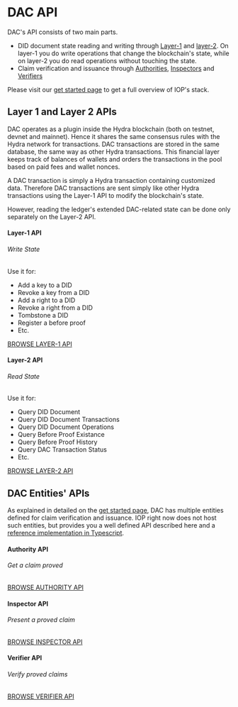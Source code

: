 # DAC API

DAC's API consists of two main parts.

- DID document state reading and writing through [Layer-1](glossary.md?id=Layer-1) and [layer-2](glossary.md?id=Layer-2). On layer-1 you do write operations that change the blockchain's state, while on layer-2 you do read operations without touching the state.
- Claim verification and issuance through [Authorities](glossary.md?id=Authority), [Inspectors](glossary.md?id=Inspector) and [Verifiers](glossary.md?id=Verifier)

Please visit our [get started page](/get_started) to get a full overview of IOP's stack.

## Layer 1 and Layer 2 APIs

DAC operates as a plugin inside the Hydra blockchain (both on testnet, devnet and mainnet). Hence it shares the same consensus rules with the Hydra network for transactions. DAC transactions are stored in the same database, the same way as other Hydra transactions. This financial layer keeps track of balances of wallets and orders the transactions in the pool based on paid fees and wallet nonces.

A DAC transaction is simply a Hydra transaction containing customized data. Therefore DAC transactions are sent simply like other Hydra transactions using the Layer-1 API to modify the blockchain's state.

However, reading the ledger's extended DAC-related state can be done only separately on the Layer-2 API.

<div class="row">
  <div class="col-sm-6">
    <div class="card h-100">
      <div class="card-body d-flex flex-column">
        <div class="row no-gutters">
          <div class="col-12 mt-2">
            <h4 class="card-title">Layer-1 API</h4>
            <h6 class="card-subtitle text-muted">Write State</h6>
          </div>
        </div>
        <div class="card-text mt-3">
          Use it for:
          <ul>
              <li>Add a key to a DID</li>
              <li>Revoke a key from a DID</li>
              <li>Add a right to a DID</li>
              <li>Revoke a right from a DID</li>
              <li>Tombstone a DID</li>
              <li>Register a before proof</li>
              <li>Etc.</li>
          </ul>
        </div>
        <div class="mt-auto">
          <a href="/#/api/layer1_api" class="btn btn-outline-primary">BROWSE LAYER-1 API</a>
        </div>
      </div>
    </div>
  </div>
  <div class="col-sm-6">
    <div class="card h-100">
      <div class="card-body d-flex flex-column">
        <div class="row no-gutters">
          <div class="col-12 mt-2">
            <h4 class="card-title">Layer-2 API</h4>
            <h6 class="card-subtitle text-muted">Read State</h6>
          </div>
        </div>
        <div class="card-text mt-3">
          Use it for:
          <ul>
              <li>Query DID Document</li>
              <li>Query DID Document Transactions</li>
              <li>Query DID Document Operations</li>
              <li>Query Before Proof Existance</li>
              <li>Query Before Proof History</li>
              <li>Query DAC Transaction Status</li>
              <li>Etc.</li>
          </ul>
        </div>
        <div class="mt-auto">
          <a href="/#/api/layer2_api" class="btn btn-outline-primary">BROWSE LAYER-2 API</a>
        </div>
      </div>
    </div>
  </div>
</div>

## DAC Entities' APIs

As explained in detailed on the [get started page](/get_started), DAC has multiple entities defined for claim verification and issuance. IOP right now does not host such entities, but provides you a well defined API described here and a [reference implementation in Typescript](https://github.com/Internet-of-People/morpheus-ts/tree/master/packages).

<div class="row">
  <div class="col-sm-6">
    <div class="card h-100">
      <div class="card-body d-flex flex-column">
        <div class="row no-gutters">
          <div class="col-12 mt-2">
            <h4 class="card-title">Authority API</h4>
            <h6 class="card-subtitle text-muted">Get a claim proved</h6>
          </div>
        </div>
        <div class="mt-3">
          <a href="/#/api/authority_api" class="btn btn-outline-primary">BROWSE AUTHORITY API</a>
        </div>
      </div>
    </div>
  </div>
  <div class="col-sm-6">
    <div class="card h-100">
      <div class="card-body d-flex flex-column">
        <div class="row no-gutters">
          <div class="col-12 mt-2">
            <h4 class="card-title">Inspector API</h4>
            <h6 class="card-subtitle text-muted">Present a proved claim</h6>
          </div>
        </div>
        <div class="mt-3">
          <a href="/#/api/inspector_api" class="btn btn-outline-primary">BROWSE INSPECTOR API</a>
        </div>
      </div>
    </div>
  </div>
  <div class="col-sm-6 mt-3">
    <div class="card h-100">
      <div class="card-body d-flex flex-column">
        <div class="row no-gutters">
          <div class="col-12 mt-2">
            <h4 class="card-title">Verifier API</h4>
            <h6 class="card-subtitle text-muted">Verify proved claims</h6>
          </div>
        </div>
        <div class="mt-3">
          <a href="/#/api/verifier_api" class="btn btn-outline-primary">BROWSE VERIFIER API</a>
        </div>
      </div>
    </div>
  </div>
</div>

